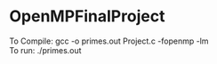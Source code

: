 # OpenMPFinalProject <br />
To Compile: gcc -o primes.out Project.c -fopenmp -lm <br />
To run: ./primes.out <number> <threads>             <br />
